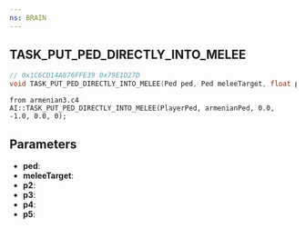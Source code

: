 ```yaml
---
ns: BRAIN
---
```

## TASK_PUT_PED_DIRECTLY_INTO_MELEE

```c
// 0x1C6CD14A876FFE39 0x79E1D27D
void TASK_PUT_PED_DIRECTLY_INTO_MELEE(Ped ped, Ped meleeTarget, float p2, float p3, float p4, BOOL p5);
```

```
from armenian3.c4  
AI::TASK_PUT_PED_DIRECTLY_INTO_MELEE(PlayerPed, armenianPed, 0.0, -1.0, 0.0, 0);  
```

## Parameters
* **ped**: 
* **meleeTarget**: 
* **p2**: 
* **p3**: 
* **p4**: 
* **p5**: 

